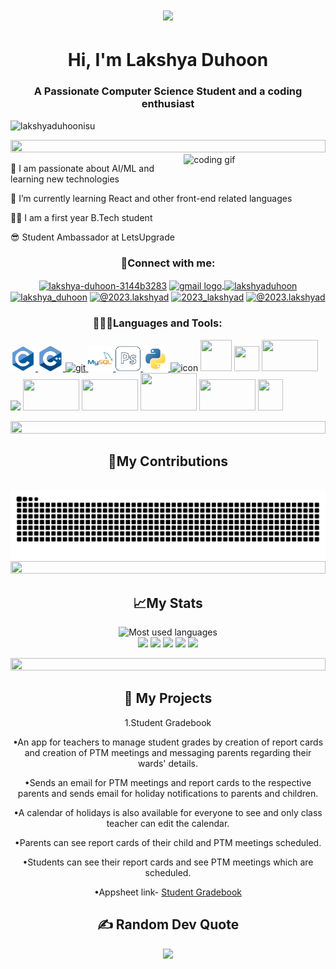 <h1 align="center">
    <img src="https://readme-typing-svg.herokuapp.com/?font=Righteous&size=35&center=true&vCenter=true&width=500&height=70&duration=5000&lines=Welcome+to+my+GitHub!;" />
</h1>

<h1 align="center">Hi, I'm Lakshya Duhoon</h1>
<h3 align="center">A Passionate Computer Science Student and a coding enthusiast</h3>

<p align="left"> <img src="https://komarev.com/ghpvc/?username=lakshyaduhoonisu&label=Profile%20views&color=0e75b6&style=flat" alt="lakshyaduhoonisu" /> </p>

</div>
<div>
<img src="https://i.imgur.com/dBaSKWF.gif" height="20" width="100%">
<img src="https://cdn.dribbble.com/users/730703/screenshots/6581243/avento.gif" alt="coding gif" height="45%" width="45%" align="right">
<p>🔭 I am passionate about AI/ML and learning new technologies</p>

<p>🌱 I’m currently learning React and other front-end related languages</p>

<p>👨‍💻 I am a first year B.Tech student</p>

<p>😎 Student Ambassador at LetsUpgrade</p>
<h3 align="center">📱Connect with me:</h3>
<p align="center">
<a href="https://linkedin.com/in/lakshya-duhoon-3144b3283" target="blank"><img align="center" src="https://raw.githubusercontent.com/rahuldkjain/github-profile-readme-generator/master/src/images/icons/Social/linked-in-alt.svg" alt="lakshya-duhoon-3144b3283" height="30" width="40" /></a>
<a href="https://mail.google.com/mail/?view=cm&fs=1&to=2023.lakshyad@isu.ac.in" target="_blank">
    <img align="center" src="https://img.shields.io/static/v1?message=Gmail&logo=gmail&label=&color=D14836&logoColor=white&labelColor=&style=for-the-badge" height="31" alt="gmail logo"  />
</a>
<a href="https://twitter.com/lakshyaduhoon" target="blank"><img align="center" src="https://raw.githubusercontent.com/rahuldkjain/github-profile-readme-generator/master/src/images/icons/Social/twitter.svg" alt="lakshyaduhoon" height="30" width="40" /></a>
<a href="https://instagram.com/lakshya_duhoon" target="blank"><img align="center" src="https://raw.githubusercontent.com/rahuldkjain/github-profile-readme-generator/master/src/images/icons/Social/instagram.svg" alt="lakshya_duhoon" height="30" width="40" /></a>
<a href="https://medium.com/@2023.lakshyad" target="blank"><img align="center" src="https://img.shields.io/static/v1?message=Medium&logo=medium&label=&color=12100E&logoColor=white&labelColor=&style=for-the-badge" alt="@2023.lakshyad" height="80" width="80" /></a>
<a href="https://www.hackerrank.com/2023_lakshyad" target="blank"><img align="center" src="https://raw.githubusercontent.com/rahuldkjain/github-profile-readme-generator/master/src/images/icons/Social/hackerrank.svg" alt="2023_lakshyad" height="30" width="40" /></a>
<a href="https://www.hackerearth.com/@2023.lakshyad" target="blank"><img align="center" src="https://upload.wikimedia.org/wikipedia/commons/e/e8/HackerEarth_logo.png" alt="@2023.lakshyad" height="30" width="40" /></a>
</p>

<h3 align="left">&nbsp;&nbsp;&nbsp;&nbsp;&nbsp;&nbsp;&nbsp;&nbsp;&nbsp;&nbsp;&nbsp;&nbsp;&nbsp;&nbsp;&nbsp;&nbsp;&nbsp;&nbsp;&nbsp;&nbsp;&nbsp;&nbsp;&nbsp;&nbsp;&nbsp;&nbsp;&nbsp;&nbsp;&nbsp;&nbsp;&nbsp;&nbsp;&nbsp;&nbsp;🧑🏻‍💻Languages and Tools:</h3>
<p align="left"> <a href="https://www.cprogramming.com/" target="_blank" rel="noreferrer"> <img src="https://raw.githubusercontent.com/devicons/devicon/master/icons/c/c-original.svg" alt="c" width="40" height="40"/> </a> <a href="https://www.w3schools.com/cpp/" target="_blank" rel="noreferrer"> <img src="https://raw.githubusercontent.com/devicons/devicon/master/icons/cplusplus/cplusplus-original.svg" alt="cplusplus" width="40" height="40"/> </a> <a href="https://git-scm.com/" target="_blank" rel="noreferrer"> <img src="https://www.vectorlogo.zone/logos/git-scm/git-scm-icon.svg" alt="git" width="40" height="40"/> </a> <a href="https://www.mysql.com/" target="_blank" rel="noreferrer"> <img src="https://raw.githubusercontent.com/devicons/devicon/master/icons/mysql/mysql-original-wordmark.svg" alt="mysql" width="40" height="40"/> </a> <a href="https://www.photoshop.com/en" target="_blank" rel="noreferrer"> <img src="https://raw.githubusercontent.com/devicons/devicon/master/icons/photoshop/photoshop-line.svg" alt="photoshop" width="40" height="40"/> </a> <a href="https://www.python.org" target="_blank" rel="noreferrer"> <img src="https://raw.githubusercontent.com/devicons/devicon/master/icons/python/python-original.svg" alt="python" width="40" height="40"/> </a> 
<img src="https://sp-ao.shortpixel.ai/client/to_auto,q_lossless,ret_img,w_300,h_300/https://fullsteam.mit.edu/wp-content/uploads/2020/03/ScratchLogo-300x300.png" alt="icon" width="40" height="40" />
<img src="https://www.appsheet.com/Content/img/material/appsheet_rebrand_logo.svg" width="50" height="50">
<img src="https://media.licdn.com/dms/image/D5612AQGny7xsSSLQ-A/article-cover_image-shrink_600_2000/0/1699480666080?e=2147483647&v=beta&t=3jmL98hJa2MwOmEPsQZ9t3zAH3CjBLEIL-ugNdJ31tY" width="40" height="40">
<img src="https://img.shields.io/badge/wix-0078d7.svg?style=for-the-badge&logo=&logoColor=black" width="90" height="50" theme="dark">
<img src="https://skillicons.dev/icons?i=github,vscode&theme=dark" />
<img src="https://e7.pngegg.com/pngimages/780/934/png-clipart-html-logo-html5-logo-icons-logos-emojis-tech-companies-thumbnail.png" width="90" height="50"/>
<img src="https://e7.pngegg.com/pngimages/66/60/png-clipart-web-development-cascading-style-sheets-css3-computer-icons-css-miscellaneous-blue-thumbnail.png" width="90" height="50" />
<img src="https://icons.veryicon.com/png/o/business/vscode-program-item-icon/javascript-3.png" width="90" height="60"/>
<img src="https://upload.wikimedia.org/wikipedia/commons/thumb/a/a7/React-icon.svg/2300px-React-icon.svg.png" width="90" height="50"/>
<img src="https://static-00.iconduck.com/assets.00/figma-icon-1366x2048-tdlpz5c4.png" width="40" height="50"/>
</p>
</div>
<img src="https://i.imgur.com/dBaSKWF.gif" height="20" width="100%">
<div align="center">
  <h2>💪My Contributions</h2>
  <br>
  <img alt="snake eating my contributions" src="https://raw.githubusercontent.com/LakshyaDuhoonISU/LakshyaDuhoonISU/output/github-contribution-grid-snake.svg" />
</div>
<img src="https://i.imgur.com/dBaSKWF.gif" height="20" width="100%">
<div align="center">
  <h2>📈My Stats</h2>
  <img src="https://github-readme-stats.vercel.app/api/top-langs/?username=LakshyaDuhoonISU&theme=algolia&hide_border=true&langs_count=5" alt="Most used languages" />
</div>
<div align="center">
  <img src="http://github-profile-summary-cards.vercel.app/api/cards/profile-details?username=LakshyaDuhoonISU&theme=aura" />
  <img src="http://github-profile-summary-cards.vercel.app/api/cards/repos-per-language?username=LakshyaDuhoonISU&theme=aura" />
  <img src="http://github-profile-summary-cards.vercel.app/api/cards/most-commit-language?username=LakshyaDuhoonISU&theme=aura" />
  <img src="http://github-profile-summary-cards.vercel.app/api/cards/stats?username=LakshyaDuhoonISU&theme=aura" />
  <img src="http://github-profile-summary-cards.vercel.app/api/cards/productive-time?username=LakshyaDuhoonISU&theme=aura&utcOffset=5.3" />
</div>
<p>
    <div align="center">
    <img src="https://i.imgur.com/dBaSKWF.gif" height="20" width="100%">
    <h2>🤖 My Projects</h2>
    <p>1.Student Gradebook</p>
    <p>•An app for teachers to manage student grades by creation of report cards and creation of PTM meetings and messaging parents regarding their wards' details.</p>
    <p>•Sends an email for PTM meetings and report cards to the respective parents and sends email for holiday notifications to parents and children.</p>
    <p>•A calendar of holidays is also available for everyone to see and only class teacher can edit the calendar. </p>
    <p>•Parents can see report cards of their child and PTM meetings scheduled.</p>
    <p>•Students can see their report cards and see PTM meetings which are scheduled.</p>
    <p>•Appsheet link- <a href="https://www.appsheet.com/start/68d6c6c1-9ae7-4db1-9d5c-88a21f591fb0" target="_blank">Student Gradebook</a></p>
</p>
<p>
    <h2>✍️ Random Dev Quote</h2>
    <img src="https://quotes-github-readme.vercel.app/api?type=horizontal&theme=radical"/></p></div>
<!-- <p>
    <div align="center">
    <img src="https://i.imgur.com/dBaSKWF.gif" height="20" width="100%">
    <h2> 😂 Random Dev Meme</h2>
    <img src='https://randommeme-five.vercel.app/' style="height: 400px;"/></p></div> -->
